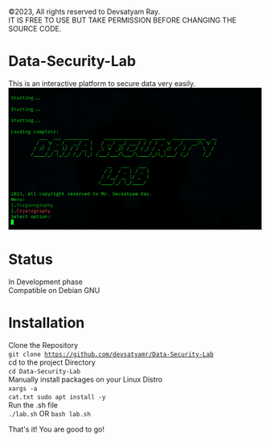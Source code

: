 ©2023, All rights reserved to Devsatyam Ray.<br>
IT IS FREE TO USE BUT TAKE PERMISSION BEFORE CHANGING THE SOURCE CODE.

# Data-Security-Lab
This is an interactive platform to secure data very easily.<br>
![Screenshot](image.png)
# Status
 In Development phase<br>
 Compatible on Debian GNU
# Installation
Clone the Repository<br>
 <code>git clone https://github.com/devsatyamr/Data-Security-Lab</code><br>
cd to the project Directory<br>
 <code>cd Data-Security-Lab</code><br>
Manually install packages on your Linux Distro<br>
 <code>xargs -a cat.txt sudo apt install -y</code><br>
Run the .sh file<br>
<code>./lab.sh</code> OR <code>bash lab.sh </code><br>

That's it! You are good to go!
